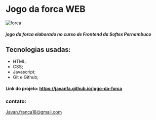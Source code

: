 # Jogo da forca WEB

![forca](https://github.com/JavanFA/jogo-da-forca/assets/110273437/3e0cf3e2-2ee3-4107-8fa1-05048b8c3572)


##### jogo da forca elaborado no curso de Frontend da Softex Pernambuco

## Tecnologias usadas:

- HTML;
- CSS;
- Javascript;
- Git e Github;

#### Link do projeto: https://javanfa.github.io/jogo-da-forca

### contato:
Javan.franca18@gmail.com
